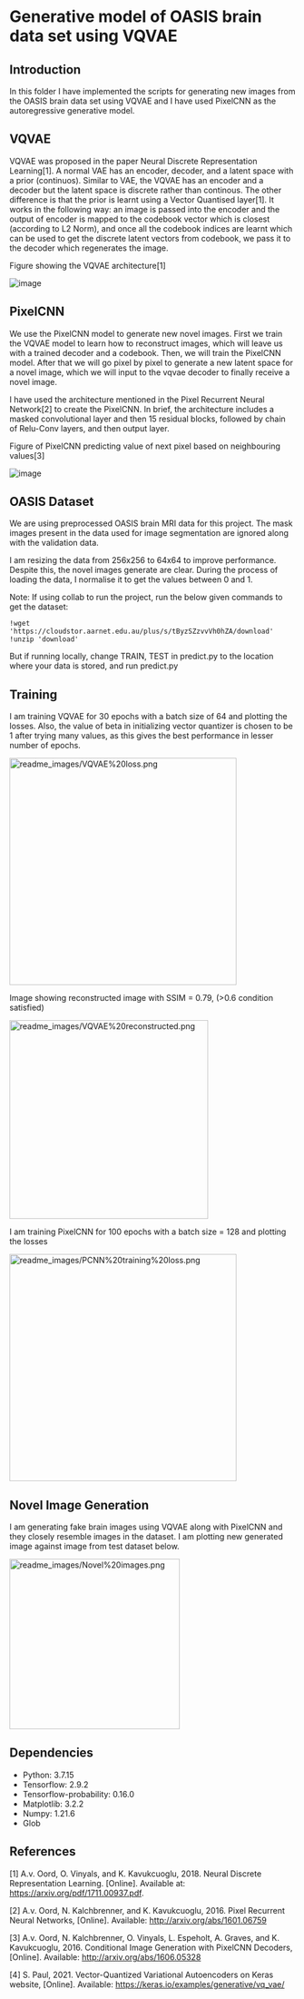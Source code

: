 # Generative model of OASIS brain data set using VQVAE

## Introduction
In this folder I have implemented the scripts for generating new images from the OASIS brain data set using VQVAE and I have used PixelCNN as the autoregressive generative model.

## VQVAE
VQVAE was proposed in the paper Neural Discrete Representation Learning[1]. A normal VAE has an encoder, decoder, and a latent space with a prior (continuos). Similar to VAE, the VQVAE has an encoder and a decoder but the latent space is discrete rather than continous. The other difference is that the prior is learnt using a Vector Quantised layer[1]. It works in the following way: an image is passed into the encoder and the output of encoder is mapped to the codebook vector which is closest (according to L2 Norm), and once all the codebook indices are learnt which can be used to get the discrete latent vectors from codebook, we pass it to the decoder which regenerates the image.

Figure showing the VQVAE architecture[1]

![image](readme_images/VQVAE%20structure.png)

## PixelCNN
We use the PixelCNN model to generate new novel images. First we train the VQVAE model to learn how to reconstruct images, which will leave us with a trained decoder and a codebook. Then, we will train the PixelCNN model. After that we will go pixel by pixel to generate a new latent space for a novel image, which we will input to the vqvae decoder to finally receive a novel image.

I have used the architecture mentioned in the Pixel Recurrent Neural Network[2] to create the PixelCNN. In brief, the architecture includes a masked convolutional layer and then 15 residual blocks, followed by chain of Relu-Conv layers, and then output layer. 

Figure of PixelCNN predicting value of next pixel based on neighbouring values[3]

![image](readme_images/PixelCNN.png)


## OASIS Dataset

We are using preprocessed OASIS brain MRI data for this project. The mask images present in the data used for image segmentation are ignored along with the validation data. 

I am resizing the data from 256x256 to 64x64 to improve performance. Despite this, the novel images generate are clear. During the process of loading the data, I normalise it to get the values between 0 and 1.

Note: If using collab to run the project, run the below given commands to get the dataset:

```
!wget 'https://cloudstor.aarnet.edu.au/plus/s/tByzSZzvvVh0hZA/download'
!unzip 'download'
```

But if running locally, change TRAIN, TEST in predict.py to the location where your data is stored, and run predict.py

## Training

I am training VQVAE for 30 epochs with a batch size of 64 and plotting the losses. Also, the value of beta in initializing vector quantizer is chosen to be 1 after trying many values, as this gives the best performance in lesser number of epochs.


<img src="readme_images/VQVAE%20loss.png" alt="readme_images/VQVAE%20loss.png" width="400"/>

Image showing reconstructed image with SSIM = 0.79, (>0.6 condition satisfied)

<img src="readme_images/VQVAE%20reconstructed.png" alt="readme_images/VQVAE%20reconstructed.png" width="350"/>

I am training PixelCNN for 100 epochs with a batch size = 128 and plotting the losses

<img src="readme_images/PCNN%20training%20loss.png" alt="readme_images/PCNN%20training%20loss.png" width="400"/>

## Novel Image Generation

I am generating fake brain images using VQVAE along with PixelCNN and they closely resemble images in the dataset.
I am plotting new generated image against image from test dataset below.


<img src="readme_images/Novel%20images.png" alt="readme_images/Novel%20images.png" width="300"/>

## Dependencies

* Python: 3.7.15
* Tensorflow: 2.9.2
* Tensorflow-probability: 0.16.0
* Matplotlib: 3.2.2
* Numpy: 1.21.6
* Glob

## References

[1] A.v. Oord, O. Vinyals, and K. Kavukcuoglu, 2018. Neural Discrete Representation Learning. [Online]. Available at: https://arxiv.org/pdf/1711.00937.pdf. 

[2] A.v. Oord, N. Kalchbrenner, and K. Kavukcuoglu, 2016. Pixel Recurrent Neural Networks, [Online]. Available: http://arxiv.org/abs/1601.06759

[3] A.v. Oord, N. Kalchbrenner, O. Vinyals, L. Espeholt, A. Graves, and K. Kavukcuoglu, 2016. Conditional Image Generation with PixelCNN Decoders, [Online]. Available: http://arxiv.org/abs/1606.05328

[4] S. Paul, 2021. Vector-Quantized Variational Autoencoders on Keras website, [Online]. Available: https://keras.io/examples/generative/vq_vae/
 

